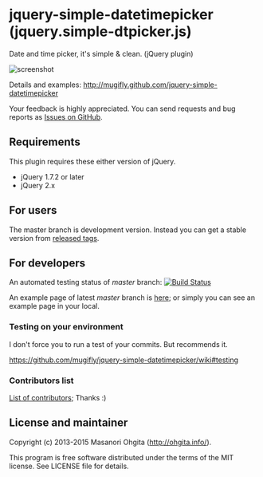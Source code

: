 jquery-simple-datetimepicker (jquery.simple-dtpicker.js)
========

Date and time picker, it's simple & clean. (jQuery plugin)

![screenshot](https://raw.github.com/mugifly/jquery-simple-datetimepicker/master/design/dtpicker_screenshot.png)

Details and examples: http://mugifly.github.com/jquery-simple-datetimepicker

Your feedback is highly appreciated.
You can send requests and bug reports as [Issues on GitHub](https://github.com/mugifly/jquery-simple-datetimepicker/issues).

## Requirements

This plugin requires these either version of jQuery.

* jQuery 1.7.2 or later
* jQuery 2.x

## For users

The master branch is development version.
Instead you can get a stable version from [released tags](https://github.com/mugifly/jquery-simple-datetimepicker/releases).

## For developers

An automated testing status of *master* branch: [![Build Status](https://travis-ci.org/mugifly/jquery-simple-datetimepicker.svg?branch=master)](https://travis-ci.org/mugifly/jquery-simple-datetimepicker)

An example page of latest *master* branch is [here](http://jq-simple-dtpicker-gh-master.herokuapp.com/jquery.simple-dtpicker.html);
or simply you can see an example page in your local.

### Testing on your environment

I don't force you to run a test of your commits. But recommends it.

https://github.com/mugifly/jquery-simple-datetimepicker/wiki#testing

### Contributors list

[List of contributors](https://github.com/mugifly/jquery-simple-datetimepicker/wiki/Contributors); Thanks :)

## License and maintainer

Copyright (c) 2013-2015 Masanori Ohgita (http://ohgita.info/).

This program is free software distributed under the terms of the MIT license.
See LICENSE file for details.
